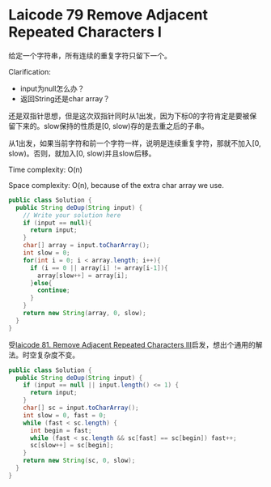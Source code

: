 # Laicode 79 Remove Adjacent Repeated Characters I

给定一个字符串，所有连续的重复字符只留下一个。

Clarification:
+ input为null怎么办？
+ 返回String还是char array？

还是双指针思想，但是这次双指针同时从1出发，因为下标0的字符肯定是要被保留下来的。slow保持的性质是[0, slow)存的是去重之后的子串。

从1出发，如果当前字符和前一个字符一样，说明是连续重复字符，那就不加入[0, slow)。否则，就加入[0, slow)并且slow后移。

Time complexity: O(n)

Space complexity: O(n), because of the extra char array we use.

```java
public class Solution {
  public String deDup(String input) {
    // Write your solution here
    if (input == null){
      return input;
    }
    char[] array = input.toCharArray();
    int slow = 0;
    for(int i = 0; i < array.length; i++){
      if (i == 0 || array[i] != array[i-1]){
        array[slow++] = array[i];
      }else{
        continue;
      }
    }
    return new String(array, 0, slow);
  }
}

```

受[laicode 81. Remove Adjacent Repeated Characters III](laicode-81-Remove-Adjacent-Repeated-Char-III.md)启发，想出个通用的解法。时空复杂度不变。

```java
public class Solution {
  public String deDup(String input) {
    if (input == null || input.length() <= 1) {
      return input;
    }
    char[] sc = input.toCharArray();
    int slow = 0, fast = 0;
    while (fast < sc.length) {
      int begin = fast;
      while (fast < sc.length && sc[fast] == sc[begin]) fast++;
      sc[slow++] = sc[begin];
    }
    return new String(sc, 0, slow);
  }
}
```